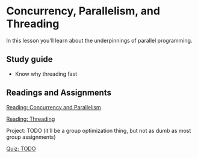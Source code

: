 # Concurrency, Parallelism, and Threading

In this lesson you'll learn about the underpinnings of parallel programming.

## Study guide

- Know why threading fast

## Readings and Assignments

[Reading: Concurrency and Parallelism](../readings/concurrency-and-parallelism.md)

[Reading: Threading](../readings/threading.md)

Project: TODO (it'll be a group optimization thing, but not as dumb as most group assignments)

[Quiz: TODO](https://byu.instructure.com/courses/21221/quizzes)
